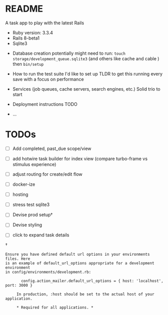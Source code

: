 # README

A task app to play with the latest Rails 

- Ruby version: 3.3.4
- Rails 8-beta1
- Sqlite3

* Database creation
potentially might need to run: `touch storage/development_queue.sqlite3` (and others like cache and cable )
then `bin/setup`

* How to run the test suite
I'd like to set up TLDR to get this running every save with a focus on performance

* Services (job queues, cache servers, search engines, etc.)
Solid trio to start
* Deployment instructions
TODO
* ...

# TODOs
- [ ] Add completed, past_due scope/view
- [ ] add hotwire task builder for index view (compare turbo-frame vs stimulus experience)
- [ ] adjust routing for create/edit flow
- [ ] docker-ize
- [ ] hosting
- [ ] stress test sqlite3
- [ ] Devise prod setup†
- [ ] Devise styling
- [ ] click to expand task details








†  
```
Ensure you have defined default url options in your environments files. Here
is an example of default_url_options appropriate for a development environment
in config/environments/development.rb:

       config.action_mailer.default_url_options = { host: 'localhost', port: 3000 }

     In production, :host should be set to the actual host of your application.

     * Required for all applications. *
```
